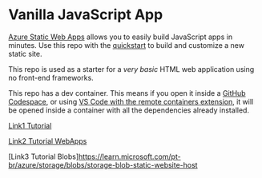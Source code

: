 # Vanilla JavaScript App

[Azure Static Web Apps](https://docs.microsoft.com/azure/static-web-apps/overview) allows you to easily build JavaScript apps in minutes. Use this repo with the [quickstart](https://docs.microsoft.com/azure/static-web-apps/getting-started?tabs=vanilla-javascript) to build and customize a new static site.

This repo is used as a starter for a _very basic_ HTML web application using no front-end frameworks.

This repo has a dev container. This means if you open it inside a [GitHub Codespace](https://github.com/features/codespaces), or using [VS Code with the remote containers extension](https://code.visualstudio.com/docs/remote/containers), it will be opened inside a container with all the dependencies already installed.


[Link1 Tutorial](https://learn.microsoft.com/pt-br/azure/static-web-apps/get-started-portal?tabs=vanilla-javascript&pivots=github&authuser=0)


[Link2 Tutorial WebApps](https://learn.microsoft.com/pt-pt/azure/static-web-apps/getting-started?tabs=vanilla-javascript)

[Link3 Tutorial Blobs]https://learn.microsoft.com/pt-br/azure/storage/blobs/storage-blob-static-website-host

